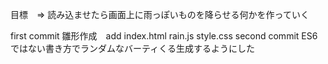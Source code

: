 目標　=> 読み込ませたら画面上に雨っぽいものを降らせる何かを作っていく

first commit
    雛形作成　add index.html rain.js style.css
second commit
    ES6ではない書き方でランダムなバーティくる生成するようにした